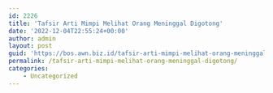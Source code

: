 ```yaml
---
id: 2226
title: 'Tafsir Arti Mimpi Melihat Orang Meninggal Digotong'
date: '2022-12-04T22:55:24+00:00'
author: admin
layout: post
guid: 'https://bos.awn.biz.id/tafsir-arti-mimpi-melihat-orang-meninggal-digotong/'
permalink: /tafsir-arti-mimpi-melihat-orang-meninggal-digotong/
categories:
    - Uncategorized
---
```


